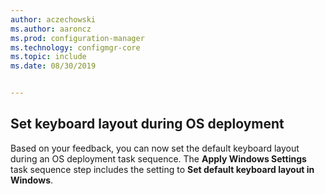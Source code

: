 ```yaml
---
author: aczechowski
ms.author: aaroncz
ms.prod: configuration-manager
ms.technology: configmgr-core
ms.topic: include
ms.date: 08/30/2019


---
```


## <a name="bkmk_osd"></a> Set keyboard layout during OS deployment

<!--5138936-->

Based on your feedback, you can now set the default keyboard layout during an OS deployment task sequence. The **Apply Windows Settings** task sequence step includes the setting to **Set default keyboard layout in Windows**.
